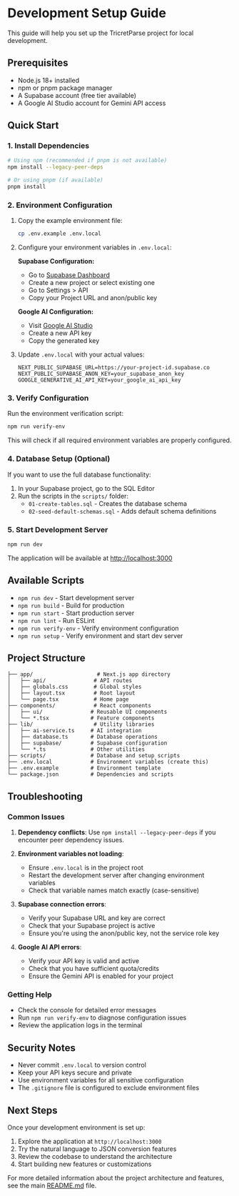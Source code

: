 # Development Setup Guide

This guide will help you set up the TricretParse project for local development.

## Prerequisites

- Node.js 18+ installed
- npm or pnpm package manager
- A Supabase account (free tier available)
- A Google AI Studio account for Gemini API access

## Quick Start

### 1. Install Dependencies

```bash
# Using npm (recommended if pnpm is not available)
npm install --legacy-peer-deps

# Or using pnpm (if available)
pnpm install
```

### 2. Environment Configuration

1. Copy the example environment file:
   ```bash
   cp .env.example .env.local
   ```

2. Configure your environment variables in `.env.local`:

   **Supabase Configuration:**
   - Go to [Supabase Dashboard](https://supabase.com/dashboard)
   - Create a new project or select existing one
   - Go to Settings > API
   - Copy your Project URL and anon/public key

   **Google AI Configuration:**
   - Visit [Google AI Studio](https://makersuite.google.com/app/apikey)
   - Create a new API key
   - Copy the generated key

3. Update `.env.local` with your actual values:
   ```env
   NEXT_PUBLIC_SUPABASE_URL=https://your-project-id.supabase.co
   NEXT_PUBLIC_SUPABASE_ANON_KEY=your_supabase_anon_key
   GOOGLE_GENERATIVE_AI_API_KEY=your_google_ai_api_key
   ```

### 3. Verify Configuration

Run the environment verification script:
```bash
npm run verify-env
```

This will check if all required environment variables are properly configured.

### 4. Database Setup (Optional)

If you want to use the full database functionality:

1. In your Supabase project, go to the SQL Editor
2. Run the scripts in the `scripts/` folder:
   - `01-create-tables.sql` - Creates the database schema
   - `02-seed-default-schemas.sql` - Adds default schema definitions

### 5. Start Development Server

```bash
npm run dev
```

The application will be available at [http://localhost:3000](http://localhost:3000)

## Available Scripts

- `npm run dev` - Start development server
- `npm run build` - Build for production
- `npm run start` - Start production server
- `npm run lint` - Run ESLint
- `npm run verify-env` - Verify environment configuration
- `npm run setup` - Verify environment and start dev server

## Project Structure

```
├── app/                    # Next.js app directory
│   ├── api/               # API routes
│   ├── globals.css        # Global styles
│   ├── layout.tsx         # Root layout
│   └── page.tsx           # Home page
├── components/            # React components
│   ├── ui/               # Reusable UI components
│   └── *.tsx             # Feature components
├── lib/                   # Utility libraries
│   ├── ai-service.ts     # AI integration
│   ├── database.ts       # Database operations
│   ├── supabase/         # Supabase configuration
│   └── *.ts              # Other utilities
├── scripts/              # Database and setup scripts
├── .env.local            # Environment variables (create this)
├── .env.example          # Environment template
└── package.json          # Dependencies and scripts
```

## Troubleshooting

### Common Issues

1. **Dependency conflicts**: Use `npm install --legacy-peer-deps` if you encounter peer dependency issues.

2. **Environment variables not loading**: 
   - Ensure `.env.local` is in the project root
   - Restart the development server after changing environment variables
   - Check that variable names match exactly (case-sensitive)

3. **Supabase connection errors**:
   - Verify your Supabase URL and key are correct
   - Check that your Supabase project is active
   - Ensure you're using the anon/public key, not the service role key

4. **Google AI API errors**:
   - Verify your API key is valid and active
   - Check that you have sufficient quota/credits
   - Ensure the Gemini API is enabled for your project

### Getting Help

- Check the console for detailed error messages
- Run `npm run verify-env` to diagnose configuration issues
- Review the application logs in the terminal

## Security Notes

- Never commit `.env.local` to version control
- Keep your API keys secure and private
- Use environment variables for all sensitive configuration
- The `.gitignore` file is configured to exclude environment files

## Next Steps

Once your development environment is set up:

1. Explore the application at `http://localhost:3000`
2. Try the natural language to JSON conversion features
3. Review the codebase to understand the architecture
4. Start building new features or customizations

For more detailed information about the project architecture and features, see the main [README.md](./README.md) file.